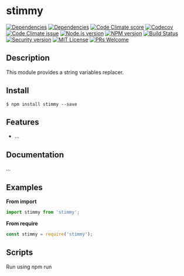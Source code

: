 # stimmy

[![Dependencies][prod-dependencies-badge]][prod-dependencies]
[![Dependencies][dev-dependencies-badge]][dev-dependencies]
[![Code Climate score][codeclimate-score-badge]][codeclimate-score]
[![Codecov][coverage-badge]][coverage]
[![Code Climate issue][codeclimate-issues-badge]][codeclimate-issues]
[![Node.js version][nodejs-badge]][nodejs]
[![NPM version][npm-badge]][npm]
[![Build Status][travis-badge]][travis-ci]
[![Security version][security-version-badge]][security-version]
[![MIT License][license-badge]][LICENSE]
[![PRs Welcome][prs-badge]][prs]


## Description

This module provides a string variables replacer.

## Install

```
$ npm install stimmy --save
```

## Features

- ...


## Documentation

...


## Examples

**From import**
```javascript
import stimmy from 'stimmy';
```

**From require**
```javascript
const stimmy = require('stimmy');
```

## Scripts

Run using npm run <script> command.

    clean - remove coverage data, Jest cache and transpiled files,
    lint - lint source files and tests,
    typecheck - check type annotations,
    test - lint, typecheck and run tests with coverage,
    test-only - run tests with coverage,
    test:watch - interactive watch mode to automatically re-run tests,
    build - compile source files,
    build:watch - interactive watch mode, compile sources on change.


## License
MIT © [Dimitri DO BAIRRO](https://github.com/rimiti/stimmy/blob/master/LICENSE)

[prod-dependencies-badge]: https://david-dm.org/rimiti/stimmy/status.svg
[prod-dependencies]: https://david-dm.org/rimiti/stimmy
[dev-dependencies-badge]: https://david-dm.org/rimiti/stimmy/dev-status.svg
[dev-dependencies]: https://david-dm.org/rimiti/stimmy?type=dev
[security-version-badge]: https://nodesecurity.io/orgs/dim-solution/projects/1432f793-3a27-4a25-9274-fe30a07104f7/badge
[security-version]: https://nodesecurity.io/orgs/dim-solution/projects/1432f793-3a27-4a25-9274-fe30a07104f7
[codeclimate-score-badge]: https://api.codeclimate.com/v1/badges/7951ca62e66be94eba69/maintainability
[codeclimate-score]: https://codeclimate.com/github/rimiti/stimmy/maintainability
[coverage-badge]: https://codecov.io/gh/rimiti/stimmy/branch/master/graph/badge.svg
[coverage]: https://codecov.io/gh/rimiti/stimmy
[codeclimate-issues-badge]: https://codeclimate.com/github/rimiti/stimmy/badges/issue_count.svg
[codeclimate-issues]: https://codeclimate.com/github/rimiti/stimmy
[nodejs-badge]: https://img.shields.io/badge/node->=%206.9.0-blue.svg?style=flat-square
[nodejs]: https://nodejs.org/dist/latest-v6.x/docs/api/
[npm-badge]: https://img.shields.io/badge/npm->=%203.10.8-blue.svg?style=flat-square
[npm]: https://docs.npmjs.com/
[travis-badge]: https://travis-ci.org/rimiti/stimmy.svg?branch=master
[travis-ci]: https://travis-ci.org/rimiti/stimmy
[license-badge]: https://img.shields.io/badge/license-MIT-blue.svg?style=flat-square
[license]: https://github.com/rimiti/stimmy/blob/master/LICENSE
[prs-badge]: https://img.shields.io/badge/PRs-welcome-brightgreen.svg?style=flat-square
[prs]: http://makeapullrequest.com